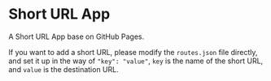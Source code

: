# Short URL App

A Short URL App base on GitHub Pages.

If you want to add a short URL, please modify the `routes.json` file directly, and set it up in the way of `"key": "value"`, `key` is the name of the short URL, and `value` is the destination URL.
